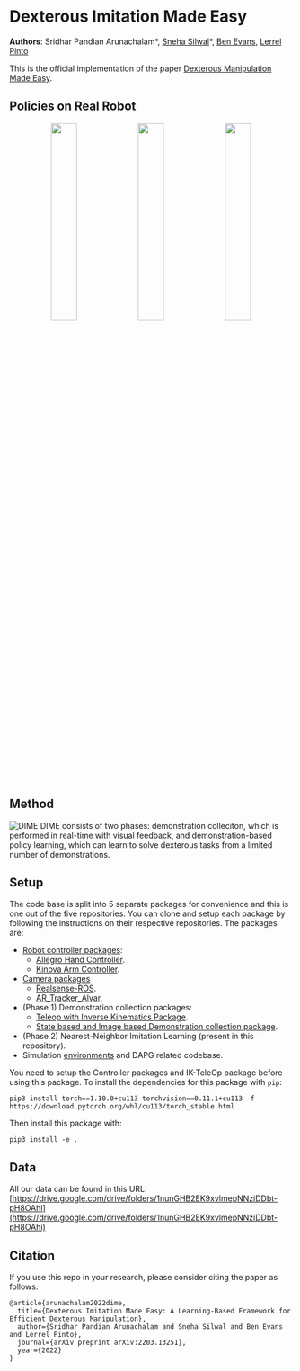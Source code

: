 # Dexterous Imitation Made Easy
**Authors**: Sridhar Pandian Arunachalam*, [Sneha Silwal](http://ssilwal.com/)*, [Ben Evans](https://bennevans.github.io/), [Lerrel Pinto](https://lerrelpinto.com)

This is the official implementation of the paper [Dexterous Manipulation Made Easy](https://arxiv.org/abs/2203.13251). 

## Policies on Real Robot
<p align="center">
  <img width="30%" src="https://github.com/NYU-robot-learning/dime/blob/gh-pages/figs/block-8x-optimized.gif">
  <img width="30%" src="https://github.com/NYU-robot-learning/dime/blob/gh-pages/figs/fidget-8x-optimzed.gif">
  <img width="30%" src="https://github.com/NYU-robot-learning/dime/blob/gh-pages/figs/flip-2x-optimized.gif">
 </p>

## Method
![DIME](https://github.com/NYU-robot-learning/dime/blob/gh-pages/figs/intro.png)
DIME consists of two phases: demonstration colleciton, which is performed in real-time with visual feedback, and demonstration-based policy learning, which can learn to solve dexterous tasks from a limited number of demonstrations.

## Setup
The code base is split into 5 separate packages for convenience and this is one out of the five repositories. You can clone and setup each package by following the instructions on their respective repositories. The packages are:
- [Robot controller packages](https://github.com/NYU-robot-learning/DIME-Controllers):
  - [Allegro Hand Controller](https://github.com/NYU-robot-learning/Allegro-Hand-Controller-DIME).
  - [Kinova Arm Controller](https://github.com/NYU-robot-learning/Kinova-Arm-Controller-DIME).
- [Camera packages](https://github.com/NYU-robot-learning/DIME-Camera-Packages)
  - [Realsense-ROS](https://github.com/NYU-robot-learning/Realsense-ROS-DIME).
  - [AR_Tracker_Alvar](https://github.com/ros-perception/ar_track_alvar).
- (Phase 1) Demonstration collection packages:
  - [Teleop with Inverse Kinematics Package](https://github.com/NYU-robot-learning/DIME-IK-TeleOp).
  - [State based and Image based Demonstration collection package](https://github.com/NYU-robot-learning/DIME-Demonstrations).
- (Phase 2) Nearest-Neighbor Imitation Learning (present in this repository).
- Simulation [environments](https://github.com/NYU-robot-learning/dime_env) and DAPG related codebase.

You need to setup the Controller packages and IK-TeleOp package before using this package. 
To install the dependencies for this package with `pip`:
```
pip3 install torch==1.10.0+cu113 torchvision==0.11.1+cu113 -f https://download.pytorch.org/whl/cu113/torch_stable.html
```
Then install this package with:
```
pip3 install -e .
```

## Data
All our data can be found in this URL: [https://drive.google.com/drive/folders/1nunGHB2EK9xvlmepNNziDDbt-pH8OAhi](https://drive.google.com/drive/folders/1nunGHB2EK9xvlmepNNziDDbt-pH8OAhi)

## Citation

If you use this repo in your research, please consider citing the paper as follows:
```
@article{arunachalam2022dime,
  title={Dexterous Imitation Made Easy: A Learning-Based Framework for Efficient Dexterous Manipulation},
  author={Sridhar Pandian Arunachalam and Sneha Silwal and Ben Evans and Lerrel Pinto},
  journal={arXiv preprint arXiv:2203.13251},
  year={2022}
}
